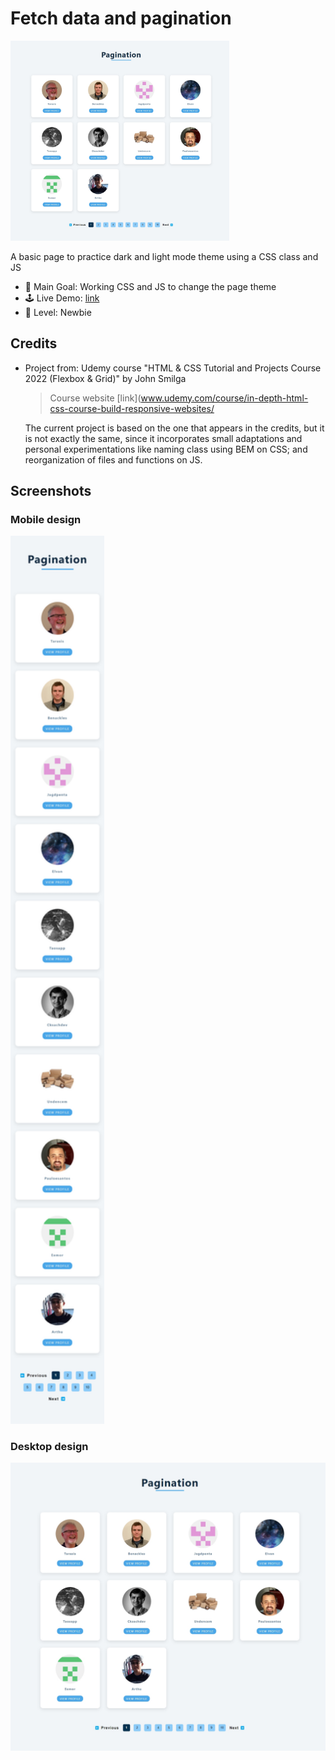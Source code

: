 # Fetch data and pagination

<img src="./data/screenshot_desktop.jpg" width="350">

A basic page to practice dark and light mode theme using a CSS class and JS

- 🎯 Main Goal: Working CSS and JS to change the page theme
- 🕹️ Live Demo: [link](https://orses.github.io/vanilla_javascript/fetch_pagination/src/)
- 🔵 Level: Newbie

## Credits

- Project from: Udemy course "HTML & CSS Tutorial and Projects Course 2022 (Flexbox & Grid)" by John Smilga

  > Course website [link](www.udemy.com/course/in-depth-html-css-course-build-responsive-websites/

  The current project is based on the one that appears in the credits, but it is not exactly the same, since it incorporates small adaptations and personal experimentations like naming class using BEM on CSS; and reorganization of files and functions on JS.

## Screenshots

### Mobile design

<img src="./data/screenshot_mobile_375.jpg" width="150">

### Desktop design

<img src="./data/screenshot_desktop.jpg" width="600">
